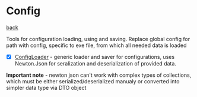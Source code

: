 # Config
[back](../Planum.md)

Tools for configuration loading, using and saving.
Replace global config for path with config, specific to exe file, from which all needed data is loaded

- [x] [ConfigLoader](./ConfigLoader.cs) - generic loader and saver for configurations, uses Newton.Json for seralization and deserialization of provided data. 

**Important note** - newton json can't work with complex types of collections, which must be either serialized/deserialized manualy or converted into simpler data type via DTO object
